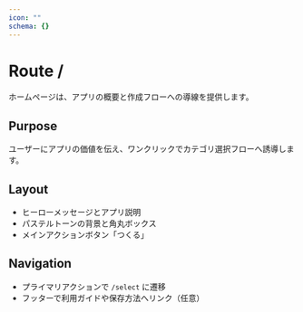 ```yaml
---
icon: ""
schema: {}
---
```


# Route /

ホームページは、アプリの概要と作成フローへの導線を提供します。

## Purpose

ユーザーにアプリの価値を伝え、ワンクリックでカテゴリ選択フローへ誘導します。

## Layout

- ヒーローメッセージとアプリ説明
- パステルトーンの背景と角丸ボックス
- メインアクションボタン「つくる」

## Navigation

- プライマリアクションで `/select` に遷移
- フッターで利用ガイドや保存方法へリンク（任意）
